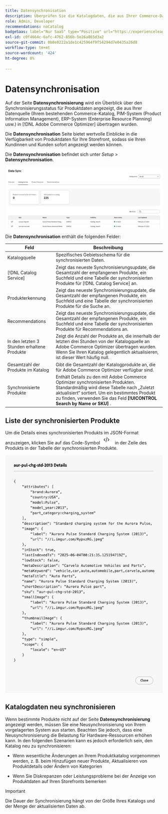 ```yaml
---
title: Datensynchronisation
description: Überprüfen Sie die Katalogdaten, die aus Ihrer Commerce-Datenquelle in synchronisiert werden [!DNL Adobe Commerce Optimizer].
role: Admin, Developer
recommendations: noCatalog
badgeSaas: label="Nur SaaS" type="Positive" url="https://experienceleague.adobe.com/en/docs/commerce/user-guides/product-solutions" tooltip="Gilt nur für Adobe Commerce as a Cloud Service- und Adobe Commerce Optimizer-Projekte (von Adobe verwaltete SaaS-Infrastruktur)."
exl-id: c0f4664c-6afc-4762-856b-5e26a865d3a2
source-git-commit: 0b8e0222a1de1c425964f9f54294d7e0435a26d8
workflow-type: tm+mt
source-wordcount: '424'
ht-degree: 0%

---
```


# Datensynchronisation

Auf der Seite **Datensynchronisierung** wird ein Überblick über den Synchronisierungsstatus für Produktdaten angezeigt, die aus Ihrer Datenquelle (Ihrem bestehenden Commerce-Katalog, PIM-System (Product Information Management), ERP-System (Enterprise Resource Planning) usw.) in [!DNL Adobe Commerce Optimizer] übertragen wurden.

Die **Datensynchronisation** Seite bietet wertvolle Einblicke in die Verfügbarkeit von Produktdaten für Ihre Storefront, sodass sie Ihren Kundinnen und Kunden sofort angezeigt werden können.

Die **Datensynchronisation** befindet sich unter *Setup* > **Datensynchronisation**.

![Datensynchronisation](../assets/data-sync.png)

Die **Datensynchronisation** enthält die folgenden Felder:

| Feld | Beschreibung |
|--- |--- |
| Katalogquelle | Spezifisches Gebietsschema für die synchronisierten Daten. |
| [!DNL Catalog Service] | Zeigt das neueste Synchronisierungsupdate, die Gesamtzahl der empfangenen Produkte, ein Suchfeld und eine Tabelle der synchronisierten Produkte für [!DNL Catalog Service] an. |
| Produkterkennung | Zeigt das neueste Synchronisierungsupdate, die Gesamtzahl der empfangenen Produkte, ein Suchfeld und eine Tabelle der synchronisierten Produkte für die Suche an. |
| Recommendations | Zeigt das neueste Synchronisierungsupdate, die Gesamtzahl der empfangenen Produkte, ein Suchfeld und eine Tabelle der synchronisierten Produkte für Recommendations an. |
| In den letzten 3 Stunden erhaltene Produkte | Zeigt die Anzahl der Produkte an, die innerhalb der letzten drei Stunden von der Katalogquelle an Adobe Commerce Optimizer übertragen wurden. Wenn Sie Ihren Katalog gelegentlich aktualisieren, ist dieser Wert häufig null. |
| Gesamtzahl der Produkte im Katalog | Gibt die Gesamtzahl der Katalogprodukte an, die für Adobe Commerce Optimizer verfügbar sind. |
| Synchronisierte Produkte | Enthält Details zu den mit Adobe Commerce Optimizer synchronisierten Produkten. Standardmäßig wird diese Tabelle nach „Zuletzt aktualisiert“ sortiert. Um ein bestimmtes Produkt zu finden, verwenden Sie das Feld **[!UICONTROL Search by Name or SKU]** . |

## Liste der synchronisierten Produkte

Um die Details eines synchronisierten Produkts im JSON-Format anzuzeigen, klicken Sie auf das Code-Symbol ![Code-Link](../assets/data-sync-details.png) in der Zeile des Produkts in der Tabelle der synchronisierten Produkte.

![Produktdetails synchronisieren](../assets/synced-products.png)

## Katalogdaten neu synchronisieren

Wenn bestimmte Produkte nicht auf der Seite **Datensynchronisierung** angezeigt werden, müssen Sie eine Neusynchronisierung von Ihrem vorgelagerten System aus starten. Beachten Sie jedoch, dass eine Neusynchronisierung die Belastung für Hardware-Ressourcen erhöhen kann. In den folgenden Szenarien kann es jedoch erforderlich sein, den Katalog neu zu synchronisieren:

- Wenn wesentliche Änderungen an Ihrem Produktkatalog vorgenommen werden, z. B. beim Hinzufügen neuer Produkte, Aktualisieren von Produktdetails oder Ändern von Kategorien

- Wenn Sie Diskrepanzen oder Leistungsprobleme bei der Anzeige von Produktdaten auf Ihren Storefronts bemerken

>[!IMPORTANT]
>
>Die Dauer der Synchronisierung hängt von der Größe Ihres Katalogs und der Menge der aktualisierten Daten ab.
